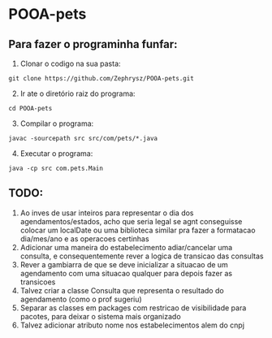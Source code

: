 # POOA-pets

## Para fazer o programinha funfar:
1) Clonar o codigo na sua pasta:
```
git clone https://github.com/Zephrysz/POOA-pets.git
```
2) Ir ate o diretório raiz do programa:
```
cd POOA-pets
```
3) Compilar o programa:
```
javac -sourcepath src src/com/pets/*.java
```
4) Executar o programa:
```
java -cp src com.pets.Main
```

## TODO:
1) Ao inves de usar inteiros para representar o dia dos agendamentos/estados, acho que seria legal se agnt conseguisse colocar um localDate ou uma biblioteca similar pra fazer a formatacao dia/mes/ano e as operacoes certinhas
2) Adicionar uma maneira do estabelecimento adiar/cancelar uma consulta, e consequentemente rever a logica de transicao das consultas
3) Rever a gambiarra de que se deve inicializar a situacao de um agendamento com uma situacao qualquer para depois fazer as transicoes
4) Talvez criar a classe Consulta que representa o resultado do agendamento (como o prof sugeriu)
5) Separar as classes em packages com restricao de visibilidade para pacotes, para deixar o sistema mais organizado
6) Talvez adicionar atributo nome nos estabelecimentos alem do cnpj